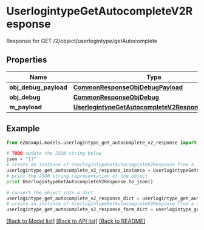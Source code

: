 # UserlogintypeGetAutocompleteV2Response

Response for GET /2/object/userlogintype/getAutocomplete

## Properties
Name | Type | Description | Notes
------------ | ------------- | ------------- | -------------
**obj_debug_payload** | [**CommonResponseObjDebugPayload**](CommonResponseObjDebugPayload.md) |  | 
**obj_debug** | [**CommonResponseObjDebug**](CommonResponseObjDebug.md) |  | [optional] 
**m_payload** | [**UserlogintypeGetAutocompleteV2ResponseMPayload**](UserlogintypeGetAutocompleteV2ResponseMPayload.md) |  | 

## Example

```python
from eZmaxApi.models.userlogintype_get_autocomplete_v2_response import UserlogintypeGetAutocompleteV2Response

# TODO update the JSON string below
json = "{}"
# create an instance of UserlogintypeGetAutocompleteV2Response from a JSON string
userlogintype_get_autocomplete_v2_response_instance = UserlogintypeGetAutocompleteV2Response.from_json(json)
# print the JSON string representation of the object
print UserlogintypeGetAutocompleteV2Response.to_json()

# convert the object into a dict
userlogintype_get_autocomplete_v2_response_dict = userlogintype_get_autocomplete_v2_response_instance.to_dict()
# create an instance of UserlogintypeGetAutocompleteV2Response from a dict
userlogintype_get_autocomplete_v2_response_form_dict = userlogintype_get_autocomplete_v2_response.from_dict(userlogintype_get_autocomplete_v2_response_dict)
```
[[Back to Model list]](../README.md#documentation-for-models) [[Back to API list]](../README.md#documentation-for-api-endpoints) [[Back to README]](../README.md)


